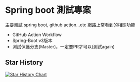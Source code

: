 # Spring boot 測試專案

主要測試 spring boot, github action...etc 網路上常看到的相關功能  
- GitHub Action Workflow
- Spring-Boot v3版本
- 測試保護分支(Master)，一定要PR才可以(測試again)

## Star History

[![Star History Chart](https://api.star-history.com/svg?repos=vancetang/demo&type=Date)](https://star-history.com/#vancetang/demo&Date)

